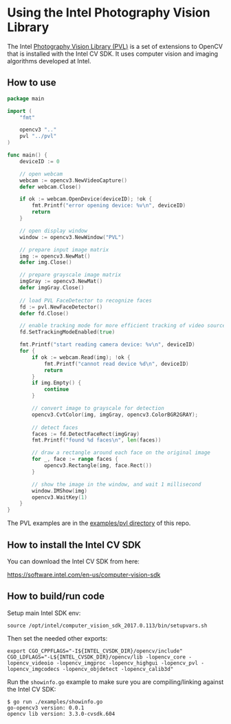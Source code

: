 # Using the Intel Photography Vision Library

The Intel [Photography Vision Library (PVL)](https://software.intel.com/en-us/cvsdk-devguide-advanced-face-capabilities-in-intels-opencv) is a set of extensions to OpenCV that is installed with the Intel CV SDK. It uses computer vision and imaging algorithms developed at Intel.

## How to use

```go
package main

import (
	"fmt"

	opencv3 ".."
	pvl "../pvl"
)

func main() {
	deviceID := 0

	// open webcam
	webcam := opencv3.NewVideoCapture()
	defer webcam.Close()

	if ok := webcam.OpenDevice(deviceID); !ok {
		fmt.Printf("error opening device: %v\n", deviceID)
		return
	}

	// open display window
	window := opencv3.NewWindow("PVL")

	// prepare input image matrix
	img := opencv3.NewMat()
	defer img.Close()

	// prepare grayscale image matrix
	imgGray := opencv3.NewMat()
	defer imgGray.Close()
	
	// load PVL FaceDetector to recognize faces
	fd := pvl.NewFaceDetector()
	defer fd.Close()

	// enable tracking mode for more efficient tracking of video source
	fd.SetTrackingModeEnabled(true)

	fmt.Printf("start reading camera device: %v\n", deviceID)
	for {
		if ok := webcam.Read(img); !ok {
			fmt.Printf("cannot read device %d\n", deviceID)
			return
		}
		if img.Empty() {
			continue
		}

		// convert image to grayscale for detection
		opencv3.CvtColor(img, imgGray, opencv3.ColorBGR2GRAY);
	
		// detect faces
		faces := fd.DetectFaceRect(imgGray)
		fmt.Printf("found %d faces\n", len(faces))

		// draw a rectangle around each face on the original image
		for _, face := range faces {
			opencv3.Rectangle(img, face.Rect())	
		}

		// show the image in the window, and wait 1 millisecond
		window.IMShow(img)
		opencv3.WaitKey(1)
	}
}
```

The PVL examples are in the [examples/pvl directory](../examples/pvl) of this repo.

## How to install the Intel CV SDK

You can download the Intel CV SDK from here:

https://software.intel.com/en-us/computer-vision-sdk

## How to build/run code

Setup main Intel SDK env:

```
source /opt/intel/computer_vision_sdk_2017.0.113/bin/setupvars.sh
```

Then set the needed other exports:

```
export CGO_CPPFLAGS="-I${INTEL_CVSDK_DIR}/opencv/include" CGO_LDFLAGS="-L${INTEL_CVSDK_DIR}/opencv/lib -lopencv_core -lopencv_videoio -lopencv_imgproc -lopencv_highgui -lopencv_pvl -lopencv_imgcodecs -lopencv_objdetect -lopencv_calib3d"
```

Run the `showinfo.go` example to make sure you are compiling/linking against the Intel CV SDK:

```
$ go run ./examples/showinfo.go 
go-opencv3 version: 0.0.1
opencv lib version: 3.3.0-cvsdk.604
```
